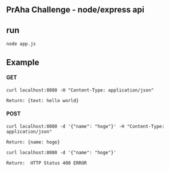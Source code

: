 ## PrAha Challenge - node/express api

## run

```
node app.js
```


## Example

#### GET

```
curl localhost:8080 -H "Content-Type: application/json"

Return: {text: hello world}
```

#### POST

```
curl localhost:8080 -d '{"name": "hoge"}' -H "Content-Type: application/json"

Return: {name: hoge}

```

```
curl localhost:8080 -d '{"name": "hoge"}'

Return:  HTTP Status 400 ERROR
```
